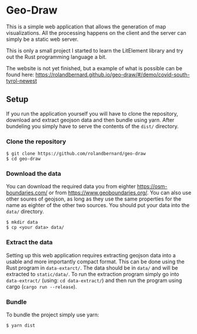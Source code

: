 Geo-Draw
========
This is a simple web application that allows the generation of map visualizations.
All the processing happens on the client and the server can simply be a static web
server.

This is only a small project I started to learn the LitElement library and try out
the Rust programming language a bit.

The website is not yet finished, but a example of what is possible can be found here:
https://rolandbernard.github.io/geo-draw/#/demo/covid-south-tyrol-newest

## Setup
If you run the application yourself you will have to clone the repository, download
and extract geojson data and then bundle using yarn. After bundeling you simply have
to serve the contents of the `dist/` directory. 

### Clone the repository
```
$ git clone https://github.com/rolandbernard/geo-draw
$ cd geo-draw
```

### Download the data
You can download the required data you from eighter https://osm-boundaries.com/ or from
https://www.geoboundaries.org/. You can also use other soures of geojson, as long as
they use the same properties for the name as eighter of the other two sources.
You should put your data into the `data/` directory.
```
$ mkdir data
$ cp <your data> data/
```

### Extract the data
Setting up this web application requires extracting geojson data into a usable and more
importantly compact format. This can be done using the Rust program in `data-extarct/`.
The data should be in `data/` and will be extracted to `static/data/`. To run the extraction
program simply go into `data-extract/` (using: `cd data-extract/`) and then run the program
using cargo (`cargo run --release`).

### Bundle
To bundle the project simply use yarn:
```
$ yarn dist
```